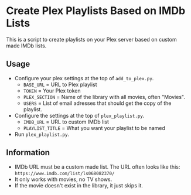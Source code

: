 # Create Plex Playlists Based on IMDb Lists

This is a script to create playlists on your Plex server based on custom made IMDb lists. 

## Usage
* Configure your plex settings at the top of `add_to_plex.py`.
  * `BASE_URL` = URL to Plex playlist
  * `TOKEN` = Your Plex token
  * `PLEX_SECTION` = Name of the library with all movies, often "Movies".
  * `USERS` = List of email adresses that should get the copy of the playlist.
* Configure the settings at the top of `plex_playlist.py`.
  * `IMDB_URL` = URL to custom IMDb list
  * `PLAYLIST_TITLE` = What you want your playlist to be named
* Run `plex_playlist.py`. 
  
## Information
* IMDb URL must be a custom made list. The URL often looks like this: `https://www.imdb.com/list/ls068082370/`
* It only works with movies, no TV shows.
* If the movie doesn't exist in the library, it just skips it. 
